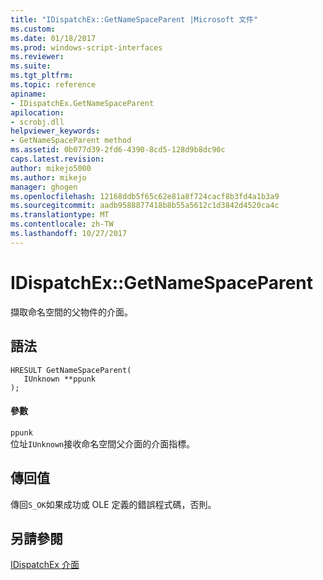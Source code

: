 ```yaml
---
title: "IDispatchEx::GetNameSpaceParent |Microsoft 文件"
ms.custom: 
ms.date: 01/18/2017
ms.prod: windows-script-interfaces
ms.reviewer: 
ms.suite: 
ms.tgt_pltfrm: 
ms.topic: reference
apiname:
- IDispatchEx.GetNameSpaceParent
apilocation:
- scrobj.dll
helpviewer_keywords:
- GetNameSpaceParent method
ms.assetid: 0b077d39-2fd6-4390-8cd5-128d9b8dc90c
caps.latest.revision: 
author: mikejo5000
ms.author: mikejo
manager: ghogen
ms.openlocfilehash: 12168ddb5f65c62e81a8f724cacf8b3fd4a1b3a9
ms.sourcegitcommit: aadb9588877418b8b55a5612c1d3842d4520ca4c
ms.translationtype: MT
ms.contentlocale: zh-TW
ms.lasthandoff: 10/27/2017
---
```

# <a name="idispatchexgetnamespaceparent"></a>IDispatchEx::GetNameSpaceParent
擷取命名空間的父物件的介面。  
  
## <a name="syntax"></a>語法  
  
```  
HRESULT GetNameSpaceParent(  
   IUnknown **ppunk  
);  
```  
  
#### <a name="parameters"></a>參數  
 `ppunk`  
 位址`IUnknown`接收命名空間父介面的介面指標。  
  
## <a name="return-value"></a>傳回值  
 傳回`S_OK`如果成功或 OLE 定義的錯誤程式碼，否則。  
  
## <a name="see-also"></a>另請參閱  
 [IDispatchEx 介面](../../winscript/reference/idispatchex-interface.md)